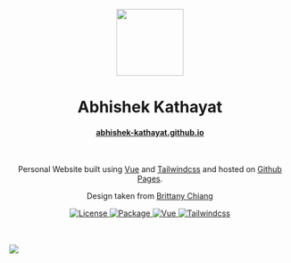 <p align="center">
  <img height="120" width="120" src="https://github.com/Abhishek-Kathayat/abhishek-kathayat.github.io/blob/master/readmecontent/readme-logo.png"/>
  <h1 align="center"> Abhishek Kathayat </h1>
  <h4 align="center"> <a href="https://www.abhishek-kathayat.github.io"> abhishek-kathayat.github.io </a> </h4>
</p>
<br/>
<p align="center"> Personal Website built using <a href="https://vuejs.org">Vue</a> and <a href="https://tailwindcss.com">Tailwindcss</a> and hosted on <a href="https://pages.github.com/"> Github Pages</a>. </p>
<p align="center"> Design taken from <a href="https://www.brittanychiang.com"> Brittany Chiang </p>
<div align="center">
  
  ![License](https://img.shields.io/github/license/Abhishek-Kathayat/abhishek-kathayat.github.io)
  ![Package](https://img.shields.io/github/package-json/v/Abhishek-Kathayat/abhishek-kathayat.github.io/master)
  ![Vue](https://img.shields.io/github/package-json/dependency-version/Abhishek-Kathayat/abhishek-kathayat.github.io/vue)
  ![Tailwindcss](https://img.shields.io/github/package-json/dependency-version/Abhishek-Kathayat/abhishek-kathayat.github.io/tailwindcss)

</div>
<br/><br/>
<img src="https://github.com/Abhishek-Kathayat/abhishek-kathayat.github.io/blob/master/readmecontent/website-snip.png"/>
